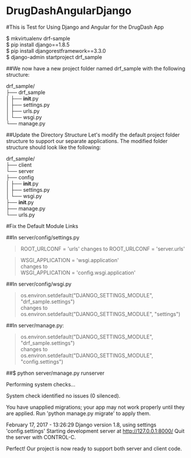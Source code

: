 # DrugDashAngularDjango

#This is Test for Using Django and Angular for the DrugDash App

 $ mkvirtualenv drf-sample<br/>
 $ pip install django==1.8.5<br/>
 $ pip install djangorestframework==3.3.0</br>
 $ django-admin startproject drf_sample</br>

##We now have a new project folder named drf_sample with the following structure:

 drf_sample/ </br>
 ├── drf_sample</br>
 │   ├── __init__.py</br>
 │   ├── settings.py</br>
 │   ├── urls.py</br>
 │   └── wsgi.py</br>
 └── manage.py</br>

##Update the Directory Structure
Let's modify the default project folder structure to support our separate applications. The modified folder structure should look like the following:

 drf_sample/ <br/>
 ├── client  <br/>
 └── server  <br/>
   ├── config <br/>
   │   ├── __init__.py<br/>
   │   ├── settings.py<br/>
   │   └── wsgi.py    <br/>
   ├── __init__.py    <br/>
   ├── manage.py      <br/>
   └── urls.py        <br/>

#Fix the Default Module Links

##In server/config/settings.py
<blockquote>
<p>ROOT_URLCONF = 'urls'
   changes to
   ROOT_URLCONF = 'server.urls'</p>
</blockquote>

<blockquote>
 <p>WSGI_APPLICATION = 'wsgi.application'<br/>
    changes to<br/>
    WSGI_APPLICATION = 'config.wsgi.application'</p>
</blockquote>
##In server/config/wsgi.py
<blockquote>
<p>os.environ.setdefault("DJANGO_SETTINGS_MODULE", "drf_sample.settings")<br/>
   changes to <br/>
   os.environ.setdefault("DJANGO_SETTINGS_MODULE", "settings")</p> 
</blockquote>
##In server/manage.py:

<blockquote>
<p> os.environ.setdefault("DJANGO_SETTINGS_MODULE", "drf_sample.settings")<br/>
   changes to <br/>
   os.environ.setdefault("DJANGO_SETTINGS_MODULE", "config.settings")</p>
</blockquote>

##$ python server/manage.py runserver

Performing system checks...

System check identified no issues (0 silenced).

You have unapplied migrations; your app may not work properly until they are applied.
Run 'python manage.py migrate' to apply them.

February 17, 2017 - 13:26:29
Django version 1.8, using settings 'config.settings'
Starting development server at http://127.0.0.1:8000/
Quit the server with CONTROL-C.

Perfect! Our project is now ready to support both server and client code.

